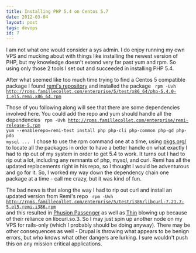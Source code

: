 ```yaml
---
title: Installing PHP 5.4 on Centos 5.7
date: 2012-03-04
layout: post
tags: devops
id: 7
---
```

I am not what one would consider a sys admin. I do enjoy running my own VPS and mucking about with things like installing the newest version of PHP, but my knowledge doesn't extend very far past yum and rpm. So using only those 2 tools I set out and succeeded in installing PHP 5.4.

After what seemed like too much time trying to find a Centos 5 compatible package I found <a href="http://rpms.famillecollet.com/enterprise/5/test/x86_64/repoview/">remi's repository</a> and installed the package
<code>
rpm -Uvh http://rpms.famillecollet.com/enterprise/5/test/x86_64/php-5.4.0-1.el5.remi.x86_64.rpm
</code>

Those of you following along will see that there are some dependencies involved here. You could add the repo and yum should handle all the dependencies 
<code>
rpm -Uvh http://rpms.famillecollet.com/enterprise/remi-release-5.rpm
yum --enablerepo=remi-test install php php-cli php-common php-gd php-pdo mysql ...
</code>
I chose to use the rpm command one at a time, using <a href="http://pkgs.org/">pkgs.org/</a> to locate all the packages in order to have a better handle on what exactly I had to rip out of my system in order to get 5.4 to work. It turns out I had to rip out a lot, including any remnants of php, mysql, and curl. Remi has all the updated replacements right in his repo, so I thought I would be adventurous and go for it. So, I worked my way down the dependency chain one package at a time - call me crazy, but it was kind of fun.

The bad news is that along the way I had to rip out curl and install an updated version from Remi's repo
<code>
rpm -Uvh http://rpms.famillecollet.com/enterprise/5/test/i386/libcurl-7.21.7-5.el5.remi.i386.rpm
</code>
and this resulted in <a href="http://www.modrails.com/">Phusion Passenger</a> as well as <a href="http://code.macournoyer.com/thin/">Thin</a> blowing up because of their reliance on libcurl.so.3. So I may just spin up another node on my VPS for rails-only (which I probably should be doing anyway). There may be other consequences as well - Drupal is throwing what appears to be benign errors, but who knows what other dangers are lurking. I sure wouldn't push this on any mission critical applications.
